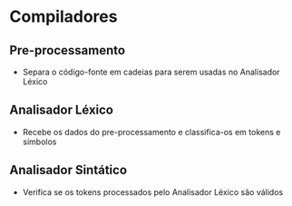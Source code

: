 # Compiladores

## Pre-processamento

- Separa o código-fonte em cadeias para serem usadas no Analisador Léxico

## Analisador Léxico

- Recebe os dados do pre-processamento e classifica-os em tokens e símbolos

## Analisador Sintático

- Verifica se os tokens processados pelo Analisador Léxico são válidos